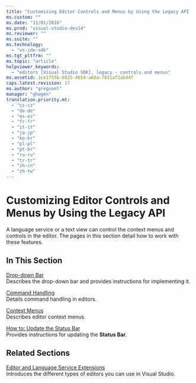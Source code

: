 ```yaml
---
title: "Customizing Editor Controls and Menus by Using the Legacy API | Microsoft Docs"
ms.custom: ""
ms.date: "11/01/2016"
ms.prod: "visual-studio-dev14"
ms.reviewer: ""
ms.suite: ""
ms.technology: 
  - "vs-ide-sdk"
ms.tgt_pltfrm: ""
ms.topic: "article"
helpviewer_keywords: 
  - "editors [Visual Studio SDK], legacy - controls and menus"
ms.assetid: 1ce1f55b-6825-4654-a60a-7831af2ab44f
caps.latest.revision: 17
ms.author: "gregvanl"
manager: "ghogen"
translation.priority.mt: 
  - "cs-cz"
  - "de-de"
  - "es-es"
  - "fr-fr"
  - "it-it"
  - "ja-jp"
  - "ko-kr"
  - "pl-pl"
  - "pt-br"
  - "ru-ru"
  - "tr-tr"
  - "zh-cn"
  - "zh-tw"
---
```

# Customizing Editor Controls and Menus by Using the Legacy API
A language service or a text view can control the context menus and controls in the editor. The pages in this section detail how to work with these features.  
  
## In This Section  
 [Drop-down Bar](../extensibility/drop-down-bar.md)  
 Describes the drop-down bar and provides instructions for implementing it.  
  
 [Command Handling](../extensibility/command-handling.md)  
 Details command handling in editors.  
  
 [Context Menus](../extensibility/context-menus.md)  
 Describes editor context menus.  
  
 [How to: Update the Status Bar](../extensibility/how-to-update-the-status-bar.md)  
 Provides instructions for updating the **Status Bar**.  
  
## Related Sections  
 [Editor and Language Service Extensions](../extensibility/editor-and-language-service-extensions.md)  
 Introduces the different types of editors you can use in Visual Studio.